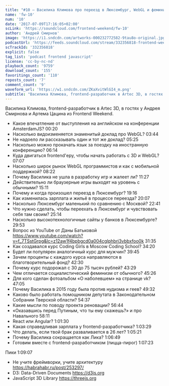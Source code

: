 ```yaml
---
title: "#10 – Василика Климова про переезд в Люксембург, WebGL и феминизм"
name: 'fw-10'
num: '10'
date: '2017-07-09T17:16:05+02:00'
scLink: 'https://soundcloud.com/frontend-weekend/fw-10'
author: 'Андрей Смирнов'
image: 'https://i1.sndcdn.com/artworks-000232772582-9tau8o-original.jpg'
podcastUrl: 'https://feeds.soundcloud.com/stream/332356818-frontend-weekend-fw-10.m4a'
scTrackId: '332356818'
explicit: false
tag_list: 'podcast frontend javascript'
license: 'cc-by-nc-nd'
playback_count: '9759'
download_count: '155'
favoritings_count: '110'
reposts_count: '7'
comment_count: '9'
waveform_url: 'https://w1.sndcdn.com/ZKaXvitWlGI4_m.png'
subtitle: "Василика Климова, frontend-разработчик в Artec 3D, в гостях у Андрея Смирнова и Артема Цацина из Frontend Weekend."
---
```

Василика Климова, frontend-разработчик в Artec 3D, в гостях у Андрея Смирнова и Артема Цацина из Frontend Weekend.

- Какое впечатление от выступления на английском на конференции AmsterdamJS? <timecode sec="20">00:20</timecode>
- Насколько видоизменяется знаменитый доклад про WebGL? <timecode sec="224">03:44</timecode>
- Не надоело ли рассказывать один и тот же доклад? <timecode sec="325">05:25</timecode>
- Насколько можно прокачать язык за поездку на иностранную конференцию? <timecode sec="374">06:14</timecode>
- Куда двигаться frontend'еру, чтобы начать работать с 3D и WebGL? <timecode sec="427">07:07</timecode>
- Насколько широк рынок WebGL программистов и как с мобильной поддержкой? <timecode sec="502">08:22</timecode>
- Почему Василика не ушла в разработку игр и жалеет ли? <timecode sec="687">11:27</timecode>
- Действительно ли браузерные игры выходят на уровень с обычными? <timecode sec="911">15:11</timecode>
- Почему и когда произошел переезд в Люксембург? <timecode sec="1156">19:16</timecode>
- Как изменилась зарплата и жильё в процессе переезда? <timecode sec="1207">20:07</timecode>
- Насколько Люксембург маленький по сравнению с Москвой? <timecode sec="1361">22:41</timecode>
- Что нужно сделать, чтобы переехать в Люксембург и чувствовать себя там своим? <timecode sec="1514">25:14</timecode>
- Насколько высокотехнологичные сайты у банков в Люксембурге? <timecode sec="1793">29:53</timecode>
- Вопрос из YouTube от Даны Батьковой https://www.youtube.com/watch?v=f_7TSstGrpg&lc=z12aw1f4bpbgcd0a004cglphbri3vbbxfoo0k <timecode sec="1895">31:35</timecode>
- Как создавался курс Coding Girls в Moscow Coding School? <timecode sec="2060">34:20</timecode>
- Будет ли популярен аналогичный курс для мужчин? <timecode sec="2385">39:45</timecode>
- Зачем проценты с каждого курса направляются в благотворительный фонд? <timecode sec="2550">42:30</timecode>
- Почему курс подорожал с 30 до 75 тысяч рублей? <timecode sec="2609">43:29</timecode>
- Чем отличается социалистический феминизм от обычного? <timecode sec="2726">45:26</timecode>
- Для кого сделан фотоальбом «О наболевшем» на странице vk? <timecode sec="2825">47:05</timecode>
- Почему Василика в 2015 году была против нудизма и геев? <timecode sec="2972">49:32</timecode>
- Каково было работать помощником депутата в Законодательном Собрании Тверской области? <timecode sec="3277">54:37</timecode>
- Какие мысли по поводу проекта реновации? <timecode sec="3404">56:44</timecode>
- «Оказавшись перед Путиным, что ты ему скажешь?» и про Навального <timecode sec="3491">58:11</timecode>
- React или Angular? <timecode sec="3690">1:01:30</timecode>
- Какая справедливая зарплата у frontend-разработчика? <timecode sec="3809">1:03:29</timecode>
- Что делать, если твой брак разваливается в 26 лет? <timecode sec="3921">1:05:21</timecode>
- Почему Василика сокращается как Лика? <timecode sec="4009">1:06:49</timecode>
- Готовим вместе с frontend-разработчиком (пицца-пирог) <timecode sec="4043">1:07:23</timecode>

Пики <timecode sec="4147">1:09:07</timecode>
- Не учите фреймворки, учите архитектуру https://habrahabr.ru/post/253297/
- D3: Data-Driven Documents https://d3js.org
- JavaScript 3D Library https://threejs.org